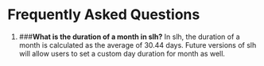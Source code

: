 # Frequently Asked Questions

1. ###**What is the duration of a month in slh?**
In slh, the duration of a month is calculated as the average of 30.44 days. Future versions of slh will allow users to set a custom day duration for month as well.
   
  